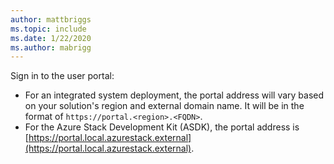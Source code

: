 ```yaml
---
author: mattbriggs
ms.topic: include
ms.date: 1/22/2020
ms.author: mabrigg
---
```


Sign in to the user portal: 

* For an integrated system deployment, the portal address will vary based on your solution's region and external domain name. It will be in the format of `https://portal.<region>.<FQDN>`.
* For the Azure Stack Development Kit (ASDK), the portal address is [https://portal.local.azurestack.external](https://portal.local.azurestack.external).